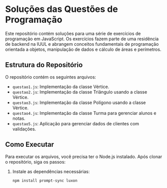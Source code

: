 # Soluções das Questões de Programação

Este repositório contém soluções para uma série de exercícios de programação em JavaScript. Os exercícios fazem parte de uma residência de backend na IUUL e abrangem conceitos fundamentais de programação orientada a objetos, manipulação de dados e cálculo de áreas e perímetros.

## Estrutura do Repositório

O repositório contém os seguintes arquivos:

- `questao1.js`: Implementação da classe Vértice.
- `questao2.js`: Implementação da classe Triângulo usando a classe Vértice.
- `questao3.js`: Implementação da classe Polígono usando a classe Vértice.
- `questao4.js`: Implementação da classe Turma para gerenciar alunos e notas.
- `questao5.js`: Aplicação para gerenciar dados de clientes com validações.

## Como Executar

Para executar os arquivos, você precisa ter o Node.js instalado. Após clonar o repositório, siga os passos:

1. Instale as dependências necessárias:
   ```bash
   npm install prompt-sync luxon
